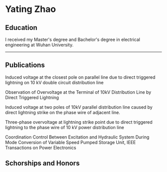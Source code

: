 # Yating Zhao
## Education
I received my Master's degree and Bachelor's degree in electrical engineering at Wuhan University.

---
## Publications
Induced voltage at the closest pole on parallel line due to direct triggered lightning on 10 kV double circuit distribution line

Observation of Overvoltage at the Terminal of 10kV Distribution Line by Direct Triggered Lightning

Induced voltage at two poles of 10kV parallel distribution line caused by direct lightning strike on the phase wire of adjacent line.

Three-phase overvoltage at lightning strike point due to direct triggered lightning to the phase wire of 10 kV power distribution line

Coordination Control Between Excitation and Hydraulic System During Mode Conversion of Variable Speed Pumped Storage Unit, IEEE Transactions on Power Electronics



## Schorships and Honors

